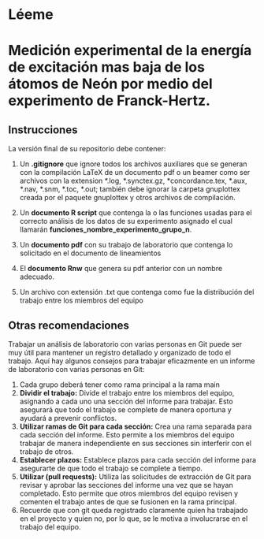 # Léeme
# Medición experimental de la energía de excitación mas baja de los átomos de Neón por medio del experimento de Franck-Hertz.
## Instrucciones 
La versión final de su repositorio debe contener:

1. Un **.gitignore** que ignore todos los archivos auxiliares que se generan con la compilación LaTeX de un documento pdf o un beamer como ser archivos con la extension *.log, *.synctex.gz, *concordance.tex, *.aux, *.nav, *.snm, *.toc, *.out; también debe ignorar la carpeta gnuplottex creada por el paquete gnuplottex y otros archivos de compilación.

2. Un **documento R script**  que contenga la o las funciones usadas para el correcto análisis de los datos de su experimento asignado el cual llamarán **funciones_nombre_experimento_grupo_n**.

3. Un **documento pdf** con su trabajo de laboratorio que contenga lo solicitado en el documento de lineamientos

4. El **documento Rnw** que genera su pdf anterior con un nombre adecuado.
5. Un archivo con extensión .txt que contenga como fue la distribución del trabajo entre los miembros del equipo

## Otras recomendaciones 
Trabajar un análisis de laboratorio con varias personas en Git puede ser muy útil para mantener un registro detallado y organizado de todo el trabajo. Aquí hay algunos consejos para trabajar eficazmente en un informe de laboratorio con varias personas en Git:
1. Cada grupo deberá tener como rama principal a la rama main 
2. **Dividir el trabajo:** Divide el trabajo entre los miembros del equipo, asignando a cada uno una sección del informe para trabajar. Esto asegurará que todo el trabajo se complete de manera oportuna y ayudará a prevenir conflictos.
3. **Utilizar ramas de Git para cada sección:** Crea una rama separada para cada sección del informe. Esto permite a los miembros del equipo trabajar de manera independiente en sus secciones sin interferir con el trabajo de otros.
4. **Establecer plazos:** Establece plazos para cada sección del informe para asegurarte de que todo el trabajo se complete a tiempo. 
5. **Utilizar (pull requests):** Utiliza las solicitudes de extracción de Git para revisar y aprobar las secciones del informe una vez que se hayan completado. Esto permite que otros miembros del equipo revisen y comenten el trabajo antes de que se fusionen en la rama principal.
6. Recuerde que con git queda registrado claramente quien ha trabajado en el proyecto y quien no, por lo que, se le motiva a involucrarse en el trabajo del equipo.





